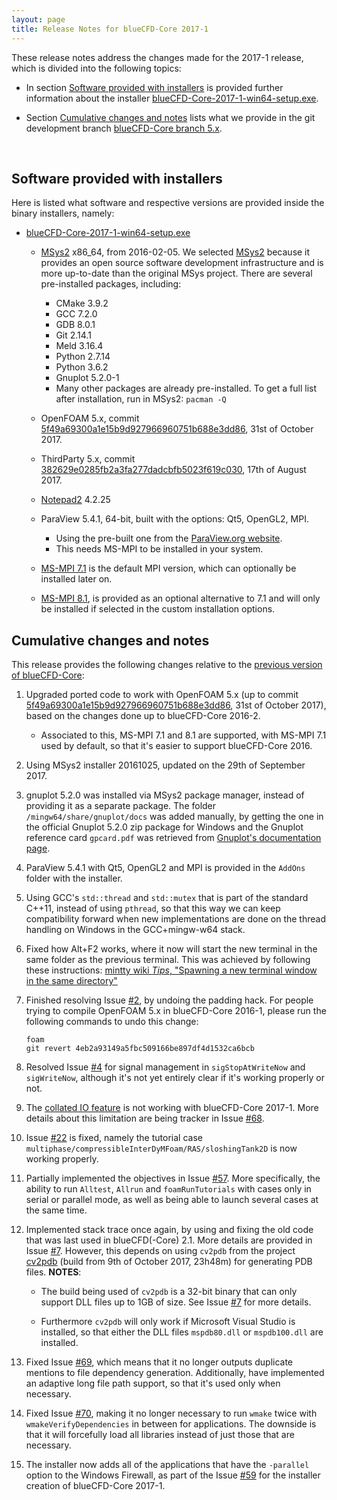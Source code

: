 ```yaml
---
layout: page
title: Release Notes for blueCFD-Core 2017-1
---
```


These release notes address the changes made for the 2017-1 release, which is
divided into the following topics:

  * In section [Software provided with installers](software-provided-with-installers)
  is provided further information about the installer
  [blueCFD-Core-2017-1-win64-setup.exe](https://github.com/blueCFD/Core/releases/tag/blueCFD-Core-2017-1).

  * Section [Cumulative changes and notes](#cumulative-changes-and-notes)
  lists what we provide in the git development branch
  [blueCFD-Core branch 5.x](https://github.com/blueCFD/OpenFOAM-dev/tree/blueCFD-Core-5.x).

<br>

## Software provided with installers

Here is listed what software and respective versions are provided inside the
binary installers, namely:

  * [blueCFD-Core-2017-1-win64-setup.exe](https://github.com/blueCFD/Core/releases/tag/blueCFD-Core-2017-1)

      * [MSys2](http://msys2.github.io/) x86_64, from 2016-02-05.
      We selected [MSys2](http://msys2.github.io/) because it provides an open
      source software development infrastructure and is more up-to-date than
      the original MSys project. There are several pre-installed packages,
      including:
          * CMake 3.9.2
          * GCC 7.2.0
          * GDB 8.0.1
          * Git 2.14.1
          * Meld 3.16.4
          * Python 2.7.14
          * Python 3.6.2
          * Gnuplot 5.2.0-1
          * Many other packages are already pre-installed. To get a full list
          after installation, run in MSys2: `pacman -Q`

      * OpenFOAM 5.x, commit
      [5f49a69300a1e15b9d927966960751b688e3dd86](https://github.com/OpenFOAM/OpenFOAM-5.x/commits/5f49a69300a1e15b9d927966960751b688e3dd86),
      31st of October 2017.

      * ThirdParty 5.x, commit
      [382629e0285fb2a3fa277dadcbfb5023f619c030](https://github.com/OpenFOAM/ThirdParty-5.x/commits/382629e0285fb2a3fa277dadcbfb5023f619c030),
      17th of August 2017.

      * [Notepad2](http://www.flos-freeware.ch/notepad2.html) 4.2.25

      * ParaView 5.4.1, 64-bit, built with the options: Qt5, OpenGL2, MPI.
          * Using the pre-built one from the [ParaView.org website](http://www.paraview.org/download/).
          * This needs MS-MPI to be installed in your system.

      * [MS-MPI 7.1](https://www.microsoft.com/en-us/download/details.aspx?id=52981)
      is the default MPI version, which can optionally be installed later on.

      * [MS-MPI 8.1](https://www.microsoft.com/en-us/download/details.aspx?id=55494),
      is provided as an optional alternative to 7.1 and will only be installed
      if selected in the custom installation options.


## Cumulative changes and notes

This release provides the following changes relative to the
[previous version of blueCFD-Core](bluecfd-core-2016-2):

1. Upgraded ported code to work with OpenFOAM 5.x (up to commit
   [5f49a69300a1e15b9d927966960751b688e3dd86](https://github.com/OpenFOAM/OpenFOAM-5.x/commit/5f49a69300a1e15b9d927966960751b688e3dd86),
   31st of October 2017), based on the changes done up to blueCFD-Core 2016-2.

    * Associated to this, MS-MPI 7.1 and 8.1 are supported, with MS-MPI 7.1
      used by default, so that it's easier to support blueCFD-Core 2016.

2. Using MSys2 installer 20161025, updated on the 29th of September 2017.

3. gnuplot 5.2.0 was installed via MSys2 package manager, instead of providing
   it as a separate package. The folder `/mingw64/share/gnuplot/docs` was added
   manually, by getting the one in the official Gnuplot 5.2.0 zip package for
   Windows and the Gnuplot reference card `gpcard.pdf` was retrieved from
   [Gnuplot's documentation page](http://www.gnuplot.info/documentation.html).

4. ParaView 5.4.1 with Qt5, OpenGL2 and MPI is provided in the `AddOns` folder
   with the installer.

5. Using GCC's `std::thread` and `std::mutex` that is part of the standard
   C++11, instead of using `pthread`, so that this way we can keep
   compatibility forward when new implementations are done on the thread
   handling on Windows in the GCC+mingw-w64 stack.

6. Fixed how Alt+F2 works, where it now will start the new terminal in the same
   folder as the previous terminal. This was achieved by following these
   instructions: [mintty wiki _Tips_, "Spawning a new terminal window in the same directory"](https://github.com/mintty/mintty/blob/master/wiki/Tips.md#spawning-a-new-terminal-window-in-the-same-directory)

7. Finished resolving Issue [#2](https://github.com/blueCFD/Core/issues/2), by
   undoing the padding hack. For people trying to compile OpenFOAM 5.x in
   blueCFD-Core 2016-1, please run the following commands to undo this change:

   ```
   foam
   git revert 4eb2a93149a5fbc509166be897df4d1532ca6bcb
   ```

8. Resolved Issue [#4](https://github.com/blueCFD/Core/issues/4) for signal
   management in `sigStopAtWriteNow` and `sigWriteNow`, although it's not yet
   entirely clear if it's working properly or not.

9. The [collated IO feature](https://openfoam.org/release/5-0/#parallel-io) is
   not working with blueCFD-Core 2017-1. More details about this limitation are
   being tracker in Issue [#68](https://github.com/blueCFD/Core/issues/68).

10. Issue [#22](https://github.com/blueCFD/Core/issues/22) is fixed, namely the
    tutorial case `multiphase/compressibleInterDyMFoam/RAS/sloshingTank2D` is
    now working properly.

11. Partially implemented the objectives in Issue [#57](https://github.com/blueCFD/Core/issues/57).
    More specifically, the ability to run `Alltest`, `Allrun` and
    `foamRunTutorials` with cases only in serial or parallel mode, as well as
    being able to launch several cases at the same time.

12. Implemented stack trace once again, by using and fixing the old code that
    was last used in blueCFD(-Core) 2.1. More details are provided in Issue
    [#7](https://github.com/blueCFD/Core/issues/7). However, this depends on
    using `cv2pdb` from the project [cv2pdb](https://github.com/rainers/cv2pdb/releases)
    (build from 9th of October 2017, 23h48m) for generating PDB files.
    **NOTES**:

    * The build being used of `cv2pdb` is a 32-bit binary that can
      only support DLL files up to 1GB of size. See Issue [#7](https://github.com/blueCFD/Core/issues/7)
      for more details.

    * Furthermore `cv2pdb` will only work if Microsoft Visual Studio is
      installed, so that either the DLL files `mspdb80.dll` or `mspdb100.dll`
      are installed.

13. Fixed Issue [#69](https://github.com/blueCFD/Core/issues/69), which means
    that it no longer outputs duplicate mentions to file dependency generation.
    Additionally, have implemented an adaptive long file path support, so that
    it's used only when necessary.

14. Fixed Issue [#70](https://github.com/blueCFD/Core/issues/70), making it no
    longer necessary to run `wmake` twice with `wmakeVerifyDependencies` in
    between for applications. The downside is that it will forcefully load all
    libraries instead of just those that are necessary.

15. The installer now adds all of the applications that have the `-parallel`
    option to the Windows Firewall, as part of the Issue [#59](https://github.com/blueCFD/Core/issues/59)
    for the installer creation of blueCFD-Core 2017-1.
